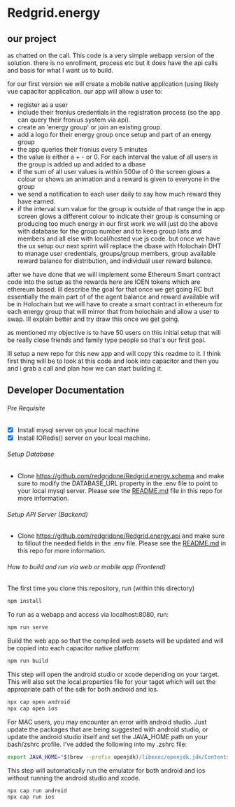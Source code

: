 # Redgrid.energy

## our project
as chatted on the call. This code is a very simple webapp version of the solution. there is no enrollment, process etc but it does have the api calls and basis for what I want us to build.

for our first version we will create a mobile native application (using likely vue capacitor application. our app will allow a user to:

* register as a user
* include their fronius credentials in the registration process (so the app can query their fronius system via api).
* create an 'energy group' or join an existing group.
* add a logo for their energy group once setup and part of an energy group
* the app queries their fronius every 5 minutes
* the value is either a + - or 0. For each interval the value of all users in the group is added up and added to a dbase
* if the sum of all user values is within 500w of 0 the screen glows a colour or shows an animation and a reward is given to everyone in the group
* we send a notification to each user daily to say how much reward they have earned.
* if the interval sum value for the group is outside of that range the in app screen glows a different colour to indicate their group is consuming or producing too much energy
in our first work we will just do the above with database for the group number and to keep group lists and members and all else with local/hosted vue js code. 
but once we have the ux setup our next sprint will replace the dbase with Holochain DHT to manage user credentials, groups/group members, group available reward balance for distribution, and individual user reward balance.

after we have done that we will implement some Ethereum Smart contract code into the setup as the rewards here are IOEN tokens which are ethereum based. ill describe the goal for that once we get going RC but essentially the main part of of the agent balance and reward available will be in Holochain but we will have to create a smart contract in ethereum for each energy group that will mirror that from holochain and allow a user to swap. Ill explain better and try draw this once we get going.

as mentioned my objective is to have 50 users on this initial setup that will be really close friends and family type people so that's our first goal.

Ill setup a new repo for this new app and will copy this readme to it. I think first thing will be to look at this code and look into capacitor and then you and i grab a call and plan how we can start building it.

## Developer Documentation

###### Pre Requisite
- [x] Install mysql server on your local machine
- [x] Install IORedis() server on your local machine.

###### Setup Database
-  Clone https://github.com/redgridone/Redgrid.energy.schema and make sure to modify the DATABASE_URL property in the .env file to point to your local mysql server.  Please see the [README.md](https://github.com/redgridone/Redgrid.energy.schema#readme) file in this repo for more information.

###### Setup API Server (Backend)
-  Clone https://github.com/redgridone/Redgrid.energy.api and make sure to fillout the needed fields in the .env file.  Please see the [README.md](https://github.com/redgridone/Redgrid.energy.api#readme) in this repo for more information.

###### How to build and run via web or mobile app (Frontend)

The first time you clone this repository, run (within this directory)
````bash
npm install
````

To run as a webapp and access via localhost:8080, run:
````bash
npm run serve
````

Build the web app so that the compiled web assets will be updated and will be copied into each capacitor native platform:
````bash
npm run build
````

This step will open the android studio or xcode depending on your target.  This will also set the local.properties file for your taget which will set the appropriate path of the sdk for both android and ios.
````bash
npx cap open android
npx cap open ios
````

For MAC users, you may encounter an error with android studio.  Just update the packages that are being suggested with android studio, or update the android studio itself and set the JAVA_HOME path on your bash/zshrc profile.  I've added the following into my .zshrc file:
````bash
export JAVA_HOME="$(brew --prefix openjdk)/libexec/openjdk.jdk/Contents/Home"
````

This step will automatically run the emulator for both android and ios without running the android studio and xcode.
````bash
npx cap run android
npx cap run ios
````


